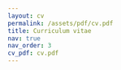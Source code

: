 ```yaml
---
layout: cv
permalink: /assets/pdf/cv.pdf
title: Curriculum vitae
nav: true
nav_order: 3
cv_pdf: cv.pdf
---
```


